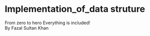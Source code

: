 # Implementation_of_data struture
From zero to hero Everything is included! <br>
By Fazal Sultan Khan
